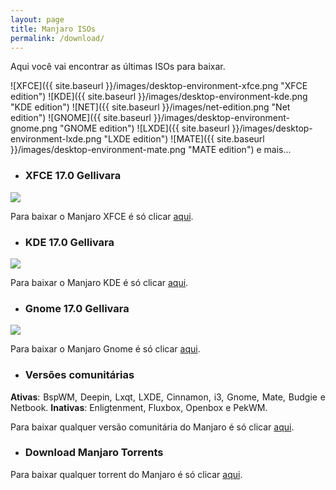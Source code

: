 ```yaml
---
layout: page
title: Manjaro ISOs
permalink: /download/
---
```


<p style="text-align: justify;">Aqui você vai encontrar as últimas ISOs para baixar.</p>

 ![XFCE]({{ site.baseurl }}/images/desktop-environment-xfce.png "XFCE edition")
 ![KDE]({{ site.baseurl }}/images/desktop-environment-kde.png "KDE edition")
 ![NET]({{ site.baseurl }}/images/net-edition.png "Net edition")
 ![GNOME]({{ site.baseurl }}/images/desktop-environment-gnome.png "GNOME edition")
 ![LXDE]({{ site.baseurl }}/images/desktop-environment-lxde.png "LXDE edition")
 ![MATE]({{ site.baseurl }}/images/desktop-environment-mate.png "MATE edition")
e mais...

* ### XFCE 17.0 Gellivara

<img src="https://manjaro.org/wp-content/uploads/2017/03/xfce-170.png">

Para baixar o Manjaro XFCE é só clicar [aqui](https://manjaro.org/get-manjaro/). 

* ### KDE 17.0 Gellivara

<img src="https://manjaro.org/wp-content/uploads/2017/03/kde-170.png">

Para baixar o Manjaro KDE é só clicar [aqui](https://manjaro.org/get-manjaro/).

* ### Gnome 17.0 Gellivara

<img src="http://www.auplod.com/u/dalpuo956d6.png">

Para baixar o Manjaro Gnome é só clicar [aqui](https://manjaro.org/get-manjaro/).

* ### Versões comunitárias

<p style="text-align: justify;"><strong>Ativas</strong>: BspWM, Deepin, Lxqt, LXDE, Cinnamon, i3, Gnome, Mate, Budgie e Netbook. <strong>Inativas</strong>: Enligtenment, Fluxbox, Openbox e PekWM. </p>

Para baixar qualquer versão comunitária do Manjaro é só clicar [aqui](https://sourceforge.net/projects/manjarolinux/files/community/).

* ### Download Manjaro Torrents

Para baixar qualquer torrent do Manjaro é só clicar [aqui](https://sourceforge.net/projects/manjarotorrents/).
